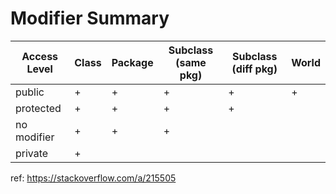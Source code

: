 # Modifier Summary

| Access Level | Class | Package | Subclass (same pkg) | Subclass (diff pkg) | World |
| ------------ | ----- | ------- | ------------------- | ------------------- | ----- |
| public       | +     | +       | +                   | +                   | +     |
| protected    | +     | +       | +                   | +                   |       |
| no modifier  | +     | +       | +                   |                     |       |
| private      | +     |         |                     |                     |       |

ref: https://stackoverflow.com/a/215505
